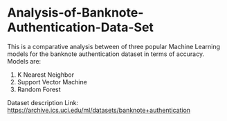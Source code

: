 # Analysis-of-Banknote-Authentication-Data-Set
This is a comparative analysis between of three popular Machine Learning models for the banknote authentication dataset in terms of accuracy.
Models are:

1. K Nearest Neighbor
2. Support Vector Machine
3. Random Forest

Dataset description Link: https://archive.ics.uci.edu/ml/datasets/banknote+authentication





